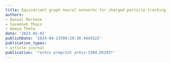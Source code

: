 ```yaml
---
title: Equivariant graph neural networks for charged particle tracking
authors:
- Daniel Murnane
- Savannah Thais
- Ameya Thete
date: '2023-01-01'
publishDate: '2024-04-23T09:29:39.944552Z'
publication_types:
- article-journal
publication: '*arXiv preprint arXiv:2304.05293*'
---
```

